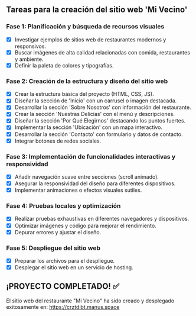## Tareas para la creación del sitio web 'Mi Vecino'

### Fase 1: Planificación y búsqueda de recursos visuales
- [x] Investigar ejemplos de sitios web de restaurantes modernos y responsivos.
- [x] Buscar imágenes de alta calidad relacionadas con comida, restaurantes y ambiente.
- [x] Definir la paleta de colores y tipografías.

### Fase 2: Creación de la estructura y diseño del sitio web
- [x] Crear la estructura básica del proyecto (HTML, CSS, JS).
- [x] Diseñar la sección de 'Inicio' con un carrusel o imagen destacada.
- [x] Desarrollar la sección 'Sobre Nosotros' con información del restaurante.
- [x] Crear la sección 'Nuestras Delicias' con el menú y descripciones.
- [x] Diseñar la sección 'Por Qué Elegirnos' destacando los puntos fuertes.
- [x] Implementar la sección 'Ubicación' con un mapa interactivo.
- [x] Desarrollar la sección 'Contacto' con formulario y datos de contacto.
- [x] Integrar botones de redes sociales.

### Fase 3: Implementación de funcionalidades interactivas y responsividad
- [x] Añadir navegación suave entre secciones (scroll animado).
- [x] Asegurar la responsividad del diseño para diferentes dispositivos.
- [x] Implementar animaciones o efectos visuales sutiles.

### Fase 4: Pruebas locales y optimización
- [x] Realizar pruebas exhaustivas en diferentes navegadores y dispositivos.
- [x] Optimizar imágenes y código para mejorar el rendimiento.
- [x] Depurar errores y ajustar el diseño.

### Fase 5: Despliegue del sitio web
- [x] Preparar los archivos para el despliegue.
- [x] Desplegar el sitio web en un servicio de hosting.

## ¡PROYECTO COMPLETADO! ✅

El sitio web del restaurante "Mi Vecino" ha sido creado y desplegado exitosamente en: https://crztdibt.manus.space

